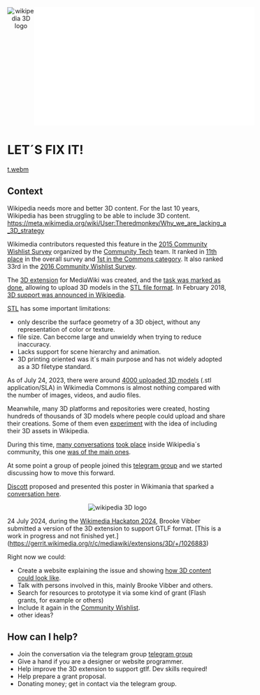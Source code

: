 <div style="display: flex; justify-content: space-between;" id="header" align="center">
 <img src="https://i.ibb.co/QkkTGpn/wikipedia2.gif" width="400" alt="wikipedia 3D logo"/>
  <img src="header.svg" height="270" alt="Wikipedia`s 3D is broken!">
</div>

# LET´S FIX IT!

[t.webm](https://github.com/user-attachments/assets/55f08378-e6be-4271-9209-09108196be6d)

## Context

Wikipedia needs more and better 3D content. For the last 10 years, Wikipedia has been struggling to be able to include 3D content. https://meta.wikimedia.org/wiki/User:Theredmonkey/Why_we_are_lacking_a_3D_strategy

Wikimedia contributors requested this feature in the [2015 Community Wishlist Survey](https://meta.wikimedia.org/wiki/Community_Wishlist_Survey_2015) organized by the [Community Tech](https://meta.wikimedia.org/wiki/Community_Tech) team. It ranked in [11th place](https://meta.wikimedia.org/wiki/Community_Wishlist_Survey_2015/Results) in the overall survey and [1st in the Commons category](https://meta.wikimedia.org/wiki/Community_Wishlist_Survey_2015/Commons#3D_models_on_Wikimedia_Commons). It also ranked 33rd in the [2016 Community Wishlist Survey](https://meta.wikimedia.org/wiki/Community_Wishlist_Survey_2016/Categories/Multimedia#3D_models).

The [3D extension](https://www.mediawiki.org/wiki/Extension:3D) for MediaWiki was created, and the [task was marked as done](https://phabricator.wikimedia.org/T3790), allowing to upload 3D models in the [STL file format](https://en.wikipedia.org/wiki/STL_(file_format)). In February 2018, [3D support was announced in Wikipedia](https://diff.wikimedia.org/2018/02/20/three-dimensional-models/).

[STL](https://en.wikipedia.org/wiki/STL_(file_format)) has some important limitations:
 - only describe the surface geometry of a 3D object, without any representation of color or texture.
 - file size. Can become large and unwieldy when trying to reduce inaccuracy.
 - Lacks support for scene hierarchy and animation.
 - 3D printing oriented was it´s main purpose and has not widely adopted as a 3D filetype standard.

As of July 24, 2023, there were around [4000 uploaded 3D models](https://commons.wikimedia.org/w/index.php?search=application%2FSLA&title=Special:MediaSearch&go=Go&type=other&filemime=sla) (.stl application/SLA) in Wikimedia Commons is almost nothing compared with the number of images, videos, and audio files.

Meanwhile, many 3D platforms and repositories were created, hosting hundreds of thousands of 3D models where people could upload and share their creations. Some of them even [experiment](https://sketchfab.com/blogs/community/introducing-volupedia-wikipedia-powered-by-sketchfab/) with the idea of including their 3D assets in Wikipedia.

During this time, [many conversations](https://phabricator.wikimedia.org/tag/3d/) [took place](https://lists.wikimedia.org/hyperkitty/list/wikimedia-l@lists.wikimedia.org/thread/T3TDXNOYBO2OUJVSKBOEFLY4I34YEA5B/#SNF5D5KQLWQUORTYKI6PWAUWYEC2VAXH) inside Wikipedia´s community, this one [was of the main ones](https://phabricator.wikimedia.org/T246901#9318627).

At some point a group of people joined this [telegram group](https://t.me/+tMgoJxx8D7I5NTQ8) and we started discussing how to move this forward.

[Discott](https://commons.wikimedia.org/wiki/User:Discott) proposed and presented this poster in Wikimania that sparked a [conversation here](https://commons.wikimedia.org/wiki/Commons:Village_pump/Proposals/Archive/2023/09#Enable_textured_3D_files_on_Commons).

<div id="header" align="center">
 <img src="https://i.ibb.co/PWpPZqx/3-D-Wiki-Poster-Wikimania-2023.png" width="600" alt="wikipedia 3D logo"/>
</div>

24 July 2024, during the [Wikimedia Hackaton 2024](https://www.mediawiki.org/wiki/Wikimedia_Hackathon_2024), Brooke Vibber submitted a version of the 3D extension to support GTLF format. [This is a work in progress and not finished yet.] (https://gerrit.wikimedia.org/r/c/mediawiki/extensions/3D/+/1026883)

Right now we could:

- Create a website explaining the issue and showing [how 3D content could look like](https://website-khaki-two-79.vercel.app/examples/triceratops2).
- Talk with persons involved in this, mainly Brooke Vibber and others.
- Search for resources to prototype it via some kind of grant (Flash grants, for example or others)
- Include it again in the [Community Wishlist](https://meta.wikimedia.org/wiki/Community_Wishlist).
- other ideas?


## How can I help?

- Join the conversation via the telegram group [telegram group](https://t.me/+tMgoJxx8D7I5NTQ8)
- Give a hand if you are a designer or website programmer.
- Help improve the 3D extension to support gtlf. Dev skills required!
- Help prepare a grant proposal.
- Donating money; get in contact via the telegram group.

 
